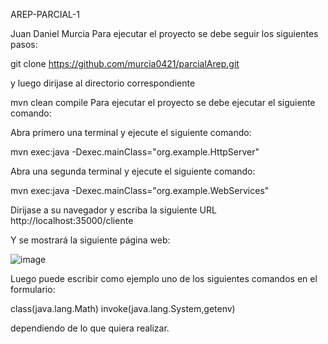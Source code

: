 AREP-PARCIAL-1

Juan Daniel Murcia
Para ejecutar el proyecto se debe seguir los siguientes pasos:

git clone https://github.com/murcia0421/parcialArep.git

y luego dirijase al directorio correspondiente

mvn clean compile
Para ejecutar el proyecto se debe ejecutar el siguiente comando:

Abra primero una terminal y ejecute el siguiente comando:

mvn exec:java -Dexec.mainClass="org.example.HttpServer"

Abra una segunda terminal y ejecute el siguiente comando:

mvn exec:java -Dexec.mainClass="org.example.WebServices"

Dirijase a su navegador y escriba la siguiente URL http://localhost:35000/cliente

Y se mostrará la siguiente página web:

![image](https://github.com/user-attachments/assets/798f6d25-bb8f-45c6-921b-d16a931d1ceb)

Luego puede escribir como ejemplo uno de los siguientes comandos en el formulario:

class(java.lang.Math)
invoke(java.lang.System,getenv)

dependiendo de lo que quiera realizar.
